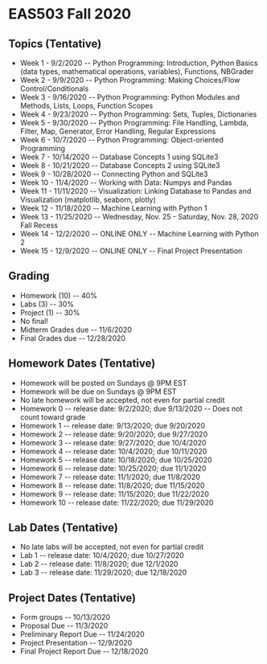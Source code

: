 # EAS503 Fall 2020

## Topics (Tentative)
- Week 1 - 9/2/2020 -- Python Programming: Introduction, Python Basics (data types, mathematical operations, variables), Functions, NBGrader 
- Week 2 - 9/9/2020 -- Python Programming:  Making Choices/Flow Control/Conditionals 
- Week 3 - 9/16/2020 -- Python Programming: Python Modules and Methods, Lists, Loops, Function Scopes
- Week 4 - 9/23/2020 -- Python Programming: Sets, Tuples, Dictionaries 
- Week 5 - 9/30/2020 -- Python Programming: File Handling, Lambda, Filter, Map, Generator, Error Handling, Regular Expressions
- Week 6 - 10/7/2020 -- Python Programming: Object-oriented Programming 
- Week 7 - 10/14/2020 -- Database Concepts 1 using SQLite3
- Week 8 - 10/21/2020 -- Database Concepts 2 using SQLite3
- Week 9 - 10/28/2020 -- Connecting Python and SQLite3
- Week 10 - 11/4/2020 -- Working with Data: Numpys and Pandas
- Week 11 - 11/11/2020 -- Visualization: Linking Database to Pandas and Visualization (matplotlib, seaborn, plotly)
- Week 12 - 11/18/2020 -- Machine Learning with Python 1
- Week 13 - 11/25/2020 -- Wednesday, Nov. 25 - Saturday, Nov. 28, 2020 	Fall Recess
- Week 14 - 12/2/2020 -- ONLINE ONLY -- Machine Learning with Python 2
- Week 15 - 12/9/2020 -- ONLINE ONLY -- Final Project Presentation


## Grading
- Homework (10) -- 40%
- Labs (3) -- 30%
- Project (1) -- 30%
- No final!
- Midterm Grades due -- 11/6/2020
- Final Grades due -- 12/28/2020


## Homework Dates (Tentative)
- Homework will be posted on Sundays @ 9PM EST 
- Homework will be due on Sundays @ 9PM EST
- No late homework will be accepted, not even for partial credit
- Homework 0 -- release date: 9/2/2020; due 9/13/2020 -- Does not count toward grade
- Homework 1 -- release date: 9/13/2020; due 9/20/2020
- Homework 2 -- release date: 9/20/2020; due 9/27/2020
- Homework 3 -- release date: 9/27/2020; due 10/4/2020
- Homework 4 -- release date: 10/4/2020; due 10/11/2020
- Homework 5 -- release date: 10/18/2020; due 10/25/2020
- Homework 6 -- release date: 10/25/2020; due 11/1/2020
- Homework 7 -- release date: 11/1/2020; due 11/8/2020 
- Homework 8 -- release date: 11/8/2020; due 11/15/2020 
- Homework 9 -- release date: 11/15/2020; due 11/22/2020
- Homework 10 -- release date: 11/22/2020; due 11/29/2020

## Lab Dates (Tentative)
- No late labs will be accepted, not even for partial credit
- Lab 1 -- release date: 10/4/2020; due 10/27/2020
- Lab 2 -- release date: 11/8/2020; due 12/1/2020
- Lab 3 -- release date: 11/29/2020; due 12/18/2020 

## Project Dates (Tentative)
- Form groups -- 10/13/2020
- Proposal Due -- 11/3/2020
- Preliminary Report Due -- 11/24/2020
- Project Presentation -- 12/9/2020
- Final Project Report Due -- 12/18/2020
